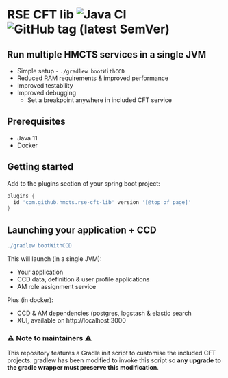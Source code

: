 # RSE CFT lib ![Java CI](https://github.com/hmcts/rse-cft-lib/workflows/Java%20CI/badge.svg) ![GitHub tag (latest SemVer)](https://img.shields.io/github/v/tag/hmcts/rse-cft-lib?label=release)

## Run multiple HMCTS services in a single JVM

* Simple setup - ```./gradlew bootWithCCD```
* Reduced RAM requirements & improved performance
* Improved testability
* Improved debugging
  * Set a breakpoint anywhere in included CFT service


## Prerequisites

- Java 11
- Docker


## Getting started

Add to the plugins section of your spring boot project:

```gradle
plugins {
  id 'com.github.hmcts.rse-cft-lib' version '[@top of page]'
}

```
## Launching your application + CCD
```gradle
./gradlew bootWithCCD
```

This will launch (in a single JVM):

* Your application
* CCD data, definition & user profile applications
* AM role assignment service

Plus (in docker):

* CCD & AM dependencies (postgres, logstash & elastic search
* XUI, available on http://localhost:3000


### :warning: Note to maintainers :warning:

This repository features a Gradle init script to customise the included CFT projects. gradlew has been modified to invoke this script so **any upgrade to the gradle wrapper must preserve this modification**.
